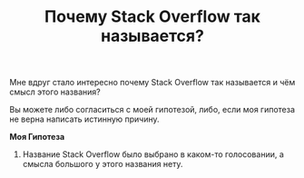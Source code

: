 ﻿---
title: "Почему Stack Overflow так называется?"
se.owner.user_id: 598883
se.owner.display_name: "Matvj"
se.owner.link: "https://ru.meta.stackoverflow.com/users/598883/matvj"
se.link: "https://ru.meta.stackoverflow.com/questions/14332/%d0%9f%d0%be%d1%87%d0%b5%d0%bc%d1%83-stack-overflow-%d1%82%d0%b0%d0%ba-%d0%bd%d0%b0%d0%b7%d1%8b%d0%b2%d0%b0%d0%b5%d1%82%d1%81%d1%8f"
se.question_id: 14332
se.post_type: question
---
<p>Мне вдруг стало интересно почему Stack Overflow так называется и чём смысл этого названия?</p>
<p>Вы можете либо согласиться с моей гипотезой, либо, если моя гипотеза не верна написать истинную причину.</p>
<p><strong>Моя Гипотеза</strong></p>
<ol>
<li>Название Stack Overflow было выбрано в каком-то голосовании, а смысла большого у этого названия нету.</li>
</ol>
